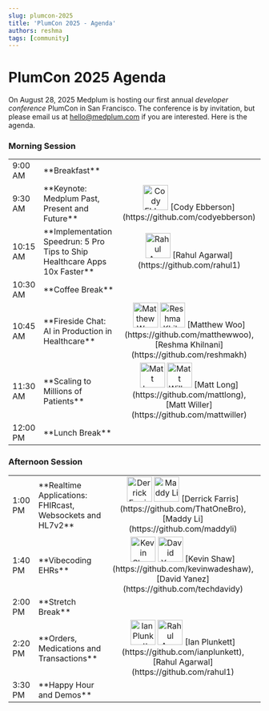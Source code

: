 ```yaml
---
slug: plumcon-2025
title: 'PlumCon 2025 - Agenda'
authors: reshma
tags: [community]
---
```


# PlumCon 2025 Agenda

On August 28, 2025 Medplum is hosting our first annual _developer conference_ PlumCon in San Francisco. The conference is by invitation, but please email us at [hello@medplum.com](mailto:hello@medplum.com?subject=PlumCon%202025%20Invite) if you are interested. Here is the agenda.

<!-- truncate -->

### Morning Session

<table>
  <tbody>
    <tr>
      <td style={{ whiteSpace: 'nowrap' }}>9:00 AM</td>
      <td>**Breakfast**</td>
      <td></td>
    </tr>
    <tr>
      <td style={{ whiteSpace: 'nowrap' }}>9:30 AM</td>
      <td>**Keynote: Medplum Past, Present and Future**  </td>
      <td align="center">
        <img src="https://github.com/codyebberson.png" alt="Cody Ebberson" width="50" height="50" style={{borderRadius: '50%'}} />
        [Cody Ebberson](https://github.com/codyebberson)
      </td>
    </tr>
    <tr>
      <td style={{ whiteSpace: 'nowrap' }}>10:15 AM</td>
      <td>**Implementation Speedrun: 5 Pro Tips to Ship Healthcare Apps 10x Faster**</td>
      <td align="center">
        <img src="https://github.com/rahul1.png" alt="Rahul Agarwal" width="50" height="50" style={{borderRadius: '50%'}} />
        [Rahul Agarwal](https://github.com/rahul1)
      </td>
    </tr>
    <tr>
      <td style={{ whiteSpace: 'nowrap' }}>10:30 AM</td>
      <td>**Coffee Break**</td>
      <td></td>
    </tr>
    <tr>
      <td style={{ whiteSpace: 'nowrap' }}>10:45 AM</td>
      <td>**Fireside Chat: AI in Production in Healthcare**</td>
      <td align="center">
        <img src="https://github.com/matthewwoo.png" alt="Matthew Woo" width="50" height="50" style={{borderRadius: '50%'}} />
        <img src="https://github.com/reshmakh.png" alt="Reshma Khilnani" width="50" height="50" style={{borderRadius: '50%'}} />
        [Matthew Woo](https://github.com/matthewwoo), [Reshma Khilnani](https://github.com/reshmakh)
      </td>
    </tr>
    <tr>
      <td style={{ whiteSpace: 'nowrap' }}>11:30 AM</td>
      <td>**Scaling to Millions of Patients**</td>
      <td align="center">
        <img src="https://github.com/mattlong.png" alt="Matt Long" width="50" height="50" style={{borderRadius: '50%'}} />
        <img src="https://github.com/mattwiller.png" alt="Matt Willer" width="50" height="50" style={{borderRadius: '50%'}} />
        [Matt Long](https://github.com/mattlong), [Matt Willer](https://github.com/mattwiller)
      </td>
    </tr>
    <tr>
      <td style={{ whiteSpace: 'nowrap' }}>12:00 PM</td>
      <td>**Lunch Break**</td>
      <td></td>
    </tr>
  </tbody>
</table>

### Afternoon Session

<table>
  <tbody>
    <tr>
      <td style={{ whiteSpace: 'nowrap' }}>1:00 PM</td>
      <td>**Realtime Applications: FHIRcast, Websockets and HL7v2**</td>
      <td align="center">
        <img src="https://github.com/ThatOneBro.png" alt="Derrick Farris" width="50" height="50" style={{borderRadius: '50%'}} />
        <img src="https://github.com/maddyli.png" alt="Maddy Li" width="50" height="50" style={{borderRadius: '50%'}} />
        [Derrick Farris](https://github.com/ThatOneBro), [Maddy Li](https://github.com/maddyli)
      </td>
    </tr>
    <tr>
      <td style={{ whiteSpace: 'nowrap' }}>1:40 PM</td>
      <td>**Vibecoding EHRs**</td>
      <td align="center">
        <img src="https://github.com/kevinwadeshaw.png" alt="Kevin Shaw" width="50" height="50" style={{borderRadius: '50%'}} />
        <img src="https://github.com/techdavidy.png" alt="David Yanez" width="50" height="50" style={{borderRadius: '50%'}} />
        [Kevin Shaw](https://github.com/kevinwadeshaw), [David Yanez](https://github.com/techdavidy)
      </td>
    </tr>
    <tr>
      <td style={{ whiteSpace: 'nowrap' }}>2:00 PM</td>
      <td>**Stretch Break**</td>
      <td></td>
    </tr>
    <tr>
      <td style={{ whiteSpace: 'nowrap' }}>2:20 PM</td>
      <td>**Orders, Medications and Transactions**</td>
      <td align="center">
        <img src="https://github.com/ianplunkett.png" alt="Ian Plunkett" width="50" height="50" style={{borderRadius: '50%'}} />
        <img src="https://github.com/rahul1.png" alt="Rahul Agarwal" width="50" height="50" style={{borderRadius: '50%'}} />
        [Ian Plunkett](https://github.com/ianplunkett), [Rahul Agarwal](https://github.com/rahul1)
      </td>
    </tr>
    <tr>
      <td style={{ whiteSpace: 'nowrap' }}>3:30 PM</td>
      <td>**Happy Hour and Demos**</td>
      <td></td>
    </tr>
  </tbody>
</table>
